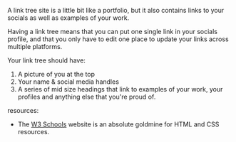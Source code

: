 A link tree site is a little bit like a portfolio, but it also contains links to your socials as well as examples of your work.

Having a link tree means that you can put one single link in your socials profile, and that you only have to edit one place to update your links across multiple platforms.

Your link tree should have:
1. A picture of you at the top
2. Your name & social media handles
3. A series of mid size headings that link to examples of your work, your profiles and anything else that you're proud of.



resources:
  
- The [W3 Schools](https://www.w3schools.com/css/) website is an absolute goldmine for HTML and CSS resources.